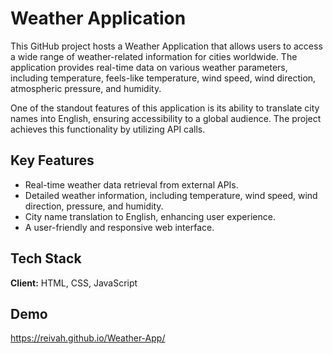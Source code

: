 
# Weather Application

This GitHub project hosts a Weather Application that allows users to access a wide range of weather-related information for cities worldwide. The application provides real-time data on various weather parameters, including temperature, feels-like temperature, wind speed, wind direction, atmospheric pressure, and humidity.

One of the standout features of this application is its ability to translate city names into English, ensuring accessibility to a global audience. The project achieves this functionality by utilizing API calls.


## Key Features

- Real-time weather data retrieval from external APIs.
- Detailed weather information, including temperature, wind speed, wind direction, pressure, and humidity.
- City name translation to English, enhancing user experience.
- A user-friendly and responsive web interface.


## Tech Stack

**Client:** HTML, CSS, JavaScript


## Demo

https://reivah.github.io/Weather-App/

